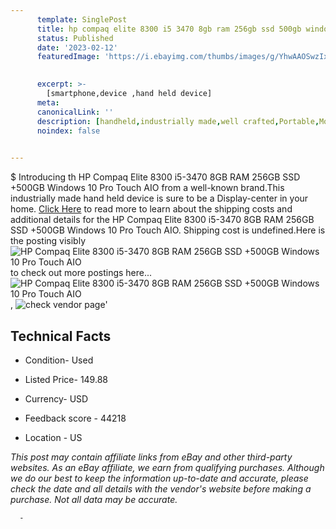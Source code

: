 ```yaml
---
      template: SinglePost
      title: hp compaq elite 8300 i5 3470 8gb ram 256gb ssd 500gb windows 10 pro touch aio
      status: Published
      date: '2023-02-12'
      featuredImage: 'https://i.ebayimg.com/thumbs/images/g/YhwAAOSwzIxj5W0F/s-l225.jpg'
       

      excerpt: >-
        [smartphone,device ,hand held device]
      meta:
      canonicalLink: ''
      description: [handheld,industrially made,well crafted,Portable,Mobile,Compact,Convenient,Lightweight,Maneuverable,Man-portable,Miniature,Carriable,Hand-held,Light,Holdable,Transportable,Mobile device,Pocket-sized,On-the-go,Wireless,Cordless,Compact size,Convenient size, smartphone,device ,hand held device]
      noindex: false
      

---
```

$
      Introducing th HP Compaq Elite 8300 i5-3470 8GB RAM 256GB SSD +500GB Windows 10 Pro Touch AIO from a well-known brand.This industrially made hand held device is sure to be a Display-center in your home. [Click Here](https://www.ebay.com/itm/185770835059?hash=item2b40cdfc73%3Ag%3AYhwAAOSwzIxj5W0F&mkevt=1&mkcid=1&mkrid=711-53200-19255-0&campid=%253CePNCampaignId%253E&customid=%253CreferenceId%253E&toolid=10049) to read more to learn about the shipping costs and additional details for the HP Compaq Elite 8300 i5-3470 8GB RAM 256GB SSD +500GB Windows 10 Pro Touch AIO. Shipping cost is undefined.Here is the posting visibly ![HP Compaq Elite 8300 i5-3470 8GB RAM 256GB SSD +500GB Windows 10 Pro Touch AIO](https://i.ebayimg.com/thumbs/images/g/YhwAAOSwzIxj5W0F/s-l225.jpg) to check out more postings here... ![HP Compaq Elite 8300 i5-3470 8GB RAM 256GB SSD +500GB Windows 10 Pro Touch AIO](https://i.ebayimg.com/images/g/YhwAAOSwzIxj5W0F/s-l640.jpg), ![check vendor page](https://origin-galleryplus.ebayimg.com/ws/web/185770835059_2_0_1/225x225.jpg,https://origin-galleryplus.ebayimg.com/ws/web/185770835059_3_0_1/225x225.jpg,https://origin-galleryplus.ebayimg.com/ws/web/185770835059_4_0_1/225x225.jpg,https://origin-galleryplus.ebayimg.com/ws/web/185770835059_5_0_1/225x225.jpg,https://origin-galleryplus.ebayimg.com/ws/web/185770835059_6_0_1/225x225.jpg,https://origin-galleryplus.ebayimg.com/ws/web/185770835059_7_0_1/225x225.jpg,https://origin-galleryplus.ebayimg.com/ws/web/185770835059_8_0_1/225x225.jpg)'

      

 ## Technical Facts 



     
      

 - Condition- Used 


      

 - Listed Price- 149.88 


      

 - Currency- USD 


      

 - Feedback score - 44218 


      

 - Location - US 


      
      

 *_This post may contain affiliate links from eBay and other third-party websites. As an eBay affiliate, we earn from qualifying purchases. Although we do our best to keep the information up-to-date and accurate, please check the date and all details with the vendor's website before making a purchase. Not all data may be accurate._*




      -

